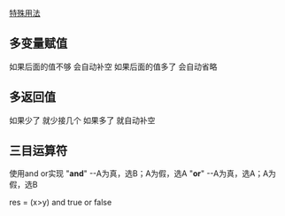 [特殊用法](file:///D:/Unity%20Lua/Lua%E8%AF%AD%E6%B3%95/Lua%E8%AF%AD%E6%B3%95/Lesson12_Special.lua)

## 多变量赋值
如果后面的值不够 会自动补空
如果后面的值多了 会自动省略
## 多返回值
如果少了 就少接几个 如果多了 就自动补空

## 三目运算符
使用and or实现
"**and**"  --A为真，选B；A为假，选A 
"**or**"  --A为真，选A；A为假，选B 

res = (x>y) and true or false



